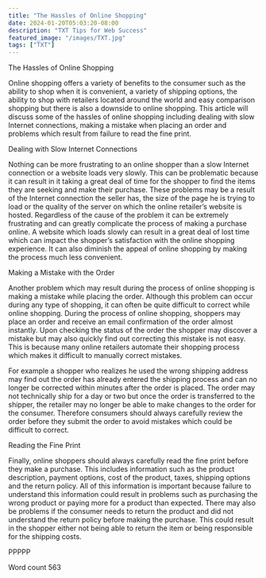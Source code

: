```yaml
---
title: "The Hassles of Online Shopping"
date: 2024-01-20T05:03:20-08:00
description: "TXT Tips for Web Success"
featured_image: "/images/TXT.jpg"
tags: ["TXT"]
---
```


The Hassles of Online Shopping

Online shopping offers a variety of benefits to the consumer such as the ability to shop when it is convenient, a variety of shipping options, the ability to shop with retailers located around the world and easy comparison shopping but there is also a downside to online shopping. This article will discuss some of the hassles of online shopping including dealing with slow Internet connections, making a mistake when placing an order and problems which result from failure to read the fine print. 

Dealing with Slow Internet Connections

Nothing can be more frustrating to an online shopper than a slow Internet connection or a website loads very slowly. This can be problematic because it can result in it taking a great deal of time for the shopper to find the items they are seeking and make their purchase. These problems may be a result of the Internet connection the seller has, the size of the page he is trying to load or the quality of the server on which the online retailer’s website is hosted. Regardless of the cause of the problem it can be extremely frustrating and can greatly complicate the process of making a purchase online. A website which loads slowly can result in a great deal of lost time which can impact the shopper’s satisfaction with the online shopping experience. It can also diminish the appeal of online shopping by making the process much less convenient. 

Making a Mistake with the Order

Another problem which may result during the process of online shopping is making a mistake while placing the order. Although this problem can occur during any type of shopping, it can often be quite difficult to correct while online shopping. During the process of online shopping, shoppers may place an order and receive an email confirmation of the order almost instantly. Upon checking the status of the order the shopper may discover a mistake but may also quickly find out correcting this mistake is not easy. This is because many online retailers automate their shopping process which makes it difficult to manually correct mistakes. 

For example a shopper who realizes he used the wrong shipping address may find out the order has already entered the shipping process and can no longer be corrected within minutes after the order is placed. The order may not technically ship for a day or two but once the order is transferred to the shipper, the retailer may no longer be able to make changes to the order for the consumer. Therefore consumers should always carefully review the order before they submit the order to avoid mistakes which could be difficult to correct. 

Reading the Fine Print

Finally, online shoppers should always carefully read the fine print before they make a purchase. This includes information such as the product description, payment options, cost of the product, taxes, shipping options and the return policy. All of this information is important because failure to understand this information could result in problems such as purchasing the wrong product or paying more for a product than expected. There may also be problems if the consumer needs to return the product and did not understand the return policy before making the purchase. This could result in the shopper either not being able to return the item or being responsible for the shipping costs. 

PPPPP

Word count 563

